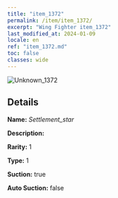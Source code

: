 ```yaml
---
title: "item_1372"
permalink: /item/item_1372/
excerpt: "Wing Fighter item_1372"
last_modified_at: 2024-01-09
locale: en
ref: "item_1372.md"
toc: false
classes: wide
---
```



 ![Unknown_1372](/images/item/Settlement_star_p.png)



## Details

 **Name:** *Settlement_star* 

 **Description:** 

 **Rarity:** 1 

 **Type:** 1 

 **Suction:** true 

 **Auto Suction:** false 


